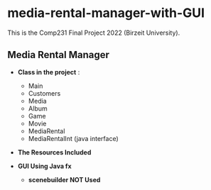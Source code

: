 # media-rental-manager-with-GUI
This is the Comp231 Final Project 2022 (Birzeit University).

## Media Rental Manager
   - **Class in the project** :
     - Main
     - Customers
     - Media
     - Album
     - Game
     - Movie
     - MediaRental
     - MediaRentalInt (java interface)
  
   - **The Resources Included**
   - **GUI Using Java fx**
     - **scenebuilder NOT Used**

